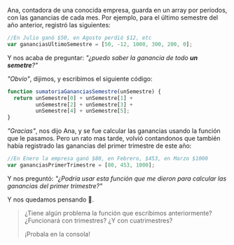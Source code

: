 Ana, contadora de una conocida empresa, guarda en un array por períodos, con las ganancias de cada mes. Por ejemplo, para el último semestre del año anterior, registró las siguientes:

```javascript
//En Julio ganó $50, en Agosto perdió $12, etc
var gananciasUltimoSemestre = [50, -12, 1000, 300, 200, 0];
```
Y nos acaba de preguntar: _"¿puedo saber la ganancia de todo **un semetre**?"_

_"Obvio"_, dijimos, y escribimos el siguiente código:

```javascript
function sumatoriaGananciasSemestre(unSemestre) {
  return unSemestre[0] + unSemestre[1] +
         unSemestre[2] + unSemestre[3] +
         unSemestre[4] + unSemestre[5];
}
```

_"Gracias"_, nos dijo Ana, y se fue calcular las ganancias usando la función que le pasamos. Pero un rato mas tarde, volvió contandonos que también había registrado las ganancias del primer trimestre de este año:

```javascript
//En Enero la empresa ganó $80, en Febrero, $453, en Marzo $1000
var gananciasPrimerTrimestre = [80, 453, 1000];
```

Y nos preguntó: _"¿Podría usar esta función que me dieron para calcular las ganancias del primer trimestre?"_

Y nos quedamos pensando :thought_balloon:.

> ¿Tiene algún problema la función que escribimos anteriormente? ¿Funcionará con trimestres? ¿Y con cuatrimestres?
>
> ¡Probala en la consola!
